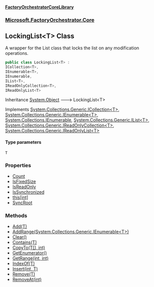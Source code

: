 #### [FactoryOrchestratorCoreLibrary](./FactoryOrchestratorCoreLibrary.md 'FactoryOrchestratorCoreLibrary')
### [Microsoft.FactoryOrchestrator.Core](./Microsoft-FactoryOrchestrator-Core.md 'Microsoft.FactoryOrchestrator.Core')
## LockingList&lt;T&gt; Class
A wrapper for the List class that locks the list on any modification operations.  
```csharp
public class LockingList<T> :
ICollection<T>,
IEnumerable<T>,
IEnumerable,
IList<T>,
IReadOnlyCollection<T>,
IReadOnlyList<T>
```
Inheritance [System.Object](https://docs.microsoft.com/en-us/dotnet/api/System.Object 'System.Object') &#129106; LockingList&lt;T&gt;  

Implements [System.Collections.Generic.ICollection&lt;](https://docs.microsoft.com/en-us/dotnet/api/System.Collections.Generic.ICollection-1 'System.Collections.Generic.ICollection')[T](#Microsoft-FactoryOrchestrator-Core-LockingList-T--T 'Microsoft.FactoryOrchestrator.Core.LockingList&lt;T&gt;.T')[&gt;](https://docs.microsoft.com/en-us/dotnet/api/System.Collections.Generic.ICollection-1 'System.Collections.Generic.ICollection'), [System.Collections.Generic.IEnumerable&lt;](https://docs.microsoft.com/en-us/dotnet/api/System.Collections.Generic.IEnumerable-1 'System.Collections.Generic.IEnumerable')[T](#Microsoft-FactoryOrchestrator-Core-LockingList-T--T 'Microsoft.FactoryOrchestrator.Core.LockingList&lt;T&gt;.T')[&gt;](https://docs.microsoft.com/en-us/dotnet/api/System.Collections.Generic.IEnumerable-1 'System.Collections.Generic.IEnumerable'), [System.Collections.IEnumerable](https://docs.microsoft.com/en-us/dotnet/api/System.Collections.IEnumerable 'System.Collections.IEnumerable'), [System.Collections.Generic.IList&lt;](https://docs.microsoft.com/en-us/dotnet/api/System.Collections.Generic.IList-1 'System.Collections.Generic.IList')[T](#Microsoft-FactoryOrchestrator-Core-LockingList-T--T 'Microsoft.FactoryOrchestrator.Core.LockingList&lt;T&gt;.T')[&gt;](https://docs.microsoft.com/en-us/dotnet/api/System.Collections.Generic.IList-1 'System.Collections.Generic.IList'), [System.Collections.Generic.IReadOnlyCollection&lt;](https://docs.microsoft.com/en-us/dotnet/api/System.Collections.Generic.IReadOnlyCollection-1 'System.Collections.Generic.IReadOnlyCollection')[T](#Microsoft-FactoryOrchestrator-Core-LockingList-T--T 'Microsoft.FactoryOrchestrator.Core.LockingList&lt;T&gt;.T')[&gt;](https://docs.microsoft.com/en-us/dotnet/api/System.Collections.Generic.IReadOnlyCollection-1 'System.Collections.Generic.IReadOnlyCollection'), [System.Collections.Generic.IReadOnlyList&lt;](https://docs.microsoft.com/en-us/dotnet/api/System.Collections.Generic.IReadOnlyList-1 'System.Collections.Generic.IReadOnlyList')[T](#Microsoft-FactoryOrchestrator-Core-LockingList-T--T 'Microsoft.FactoryOrchestrator.Core.LockingList&lt;T&gt;.T')[&gt;](https://docs.microsoft.com/en-us/dotnet/api/System.Collections.Generic.IReadOnlyList-1 'System.Collections.Generic.IReadOnlyList')  
#### Type parameters
<a name='Microsoft-FactoryOrchestrator-Core-LockingList-T--T'></a>
`T`  
  
  
### Properties
- [Count](./Microsoft-FactoryOrchestrator-Core-LockingList-T--Count.md 'Microsoft.FactoryOrchestrator.Core.LockingList&lt;T&gt;.Count')
- [IsFixedSize](./Microsoft-FactoryOrchestrator-Core-LockingList-T--IsFixedSize.md 'Microsoft.FactoryOrchestrator.Core.LockingList&lt;T&gt;.IsFixedSize')
- [IsReadOnly](./Microsoft-FactoryOrchestrator-Core-LockingList-T--IsReadOnly.md 'Microsoft.FactoryOrchestrator.Core.LockingList&lt;T&gt;.IsReadOnly')
- [IsSynchronized](./Microsoft-FactoryOrchestrator-Core-LockingList-T--IsSynchronized.md 'Microsoft.FactoryOrchestrator.Core.LockingList&lt;T&gt;.IsSynchronized')
- [this[int]](./Microsoft-FactoryOrchestrator-Core-LockingList-T--this-int-.md 'Microsoft.FactoryOrchestrator.Core.LockingList&lt;T&gt;.this[int]')
- [SyncRoot](./Microsoft-FactoryOrchestrator-Core-LockingList-T--SyncRoot.md 'Microsoft.FactoryOrchestrator.Core.LockingList&lt;T&gt;.SyncRoot')
### Methods
- [Add(T)](./Microsoft-FactoryOrchestrator-Core-LockingList-T--Add(T).md 'Microsoft.FactoryOrchestrator.Core.LockingList&lt;T&gt;.Add(T)')
- [AddRange(System.Collections.Generic.IEnumerable&lt;T&gt;)](./Microsoft-FactoryOrchestrator-Core-LockingList-T--AddRange(System-Collections-Generic-IEnumerable-T-).md 'Microsoft.FactoryOrchestrator.Core.LockingList&lt;T&gt;.AddRange(System.Collections.Generic.IEnumerable&lt;T&gt;)')
- [Clear()](./Microsoft-FactoryOrchestrator-Core-LockingList-T--Clear().md 'Microsoft.FactoryOrchestrator.Core.LockingList&lt;T&gt;.Clear()')
- [Contains(T)](./Microsoft-FactoryOrchestrator-Core-LockingList-T--Contains(T).md 'Microsoft.FactoryOrchestrator.Core.LockingList&lt;T&gt;.Contains(T)')
- [CopyTo(T[], int)](./Microsoft-FactoryOrchestrator-Core-LockingList-T--CopyTo(T--_int).md 'Microsoft.FactoryOrchestrator.Core.LockingList&lt;T&gt;.CopyTo(T[], int)')
- [GetEnumerator()](./Microsoft-FactoryOrchestrator-Core-LockingList-T--GetEnumerator().md 'Microsoft.FactoryOrchestrator.Core.LockingList&lt;T&gt;.GetEnumerator()')
- [GetRange(int, int)](./Microsoft-FactoryOrchestrator-Core-LockingList-T--GetRange(int_int).md 'Microsoft.FactoryOrchestrator.Core.LockingList&lt;T&gt;.GetRange(int, int)')
- [IndexOf(T)](./Microsoft-FactoryOrchestrator-Core-LockingList-T--IndexOf(T).md 'Microsoft.FactoryOrchestrator.Core.LockingList&lt;T&gt;.IndexOf(T)')
- [Insert(int, T)](./Microsoft-FactoryOrchestrator-Core-LockingList-T--Insert(int_T).md 'Microsoft.FactoryOrchestrator.Core.LockingList&lt;T&gt;.Insert(int, T)')
- [Remove(T)](./Microsoft-FactoryOrchestrator-Core-LockingList-T--Remove(T).md 'Microsoft.FactoryOrchestrator.Core.LockingList&lt;T&gt;.Remove(T)')
- [RemoveAt(int)](./Microsoft-FactoryOrchestrator-Core-LockingList-T--RemoveAt(int).md 'Microsoft.FactoryOrchestrator.Core.LockingList&lt;T&gt;.RemoveAt(int)')
